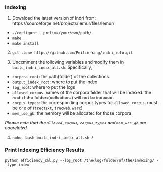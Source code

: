 ### Indexing
1. Download the latest version of Indri from: https://sourceforge.net/projects/lemur/files/lemur/ 
  * `./configure --prefix=/your/own/path/`
  * `make`
  * `make install`

2. `git clone https://github.com/Peilin-Yang/indri_auto.git`

3. Uncomment the following variables and modify them in `build_indri_index_all.sh`. Specifically,
  * `corpora_root`: the path(folder) of the collections
  * `output_index_root`: where to put the index
  * `log_root`: where to put the logs
  * `allowed_corpus`: names of the corpora folder that will be indexed. the rest of the folders(collections) will not be indexed.
  * `corpus_types`: the corresponding corpus types for `allowed_corpus`. must be one of (`trectext`, `trecweb`, `warc`)
  * `mem_use_gb`: the memory will be allocated for those corpora.
  
  *Please note that the `allowed_corpus`, `corpus_types` and `mem_use_gb` are coorelated.*  

4. `nohup bash build_indri_index_all.sh &`

### Print Indexing Efficiency Results
`python efficiency_cal.py --log_root /the/log/folder/of/the/indexing/ --type index`
